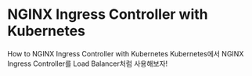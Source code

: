 # NGINX Ingress Controller with Kubernetes
How to NGINX Ingress Controller with Kubernetes
Kubernetes에서 NGINX Ingress Controller를 Load Balancer처럼 사용해보자!
